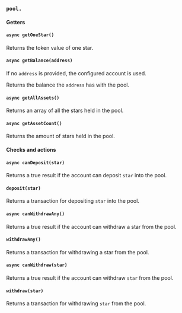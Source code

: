 
### `pool.`

#### Getters

#### `async getOneStar()`

Returns the token value of one star.

#### `async getBalance(address)`

If no `address` is provided, the configured account is used.

Returns the balance the `address` has with the pool.

#### `async getAllAssets()`

Returns an array of all the stars held in the pool.

#### `async getAssetCount()`

Returns the amount of stars held in the pool.

#### Checks and actions

#### `async canDeposit(star)`

Returns a true result if the account can deposit `star` into the pool.

#### `deposit(star)`

Returns a transaction for depositing `star` into the pool.

#### `async canWithdrawAny()`

Returns a true result if the account can withdraw a star from the pool.

#### `withdrawAny()`

Returns a transaction for withdrawing a star from the pool.

#### `async canWithdraw(star)`

Returns a true result if the account can withdraw `star` from the pool.

#### `withdraw(star)`

Returns a transaction for withdrawing `star` from the pool.
